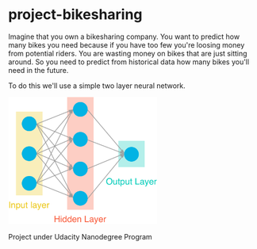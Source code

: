 # project-bikesharing

Imagine that you own a bikesharing company. You want to predict how many bikes you need because if you have too few you're loosing money from potential riders. You are wasting money on bikes that are just sitting around. So you need to predict from historical data how many bikes you'll need in the future.

To do this we'll use a simple two layer neural network.

<img src="assets/neural_network.png" width=300px>
  

Project under Udacity Nanodegree Program
